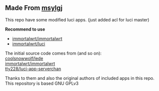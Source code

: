 ## Made From [msylgj](https://github.com/msylgj)
This repo have some modified luci apps. (just added acl for luci master)

**Recommend to use**
- [immortalwrt/immortalwrt](https://github.com/immortalwrt/immortalwrt) 
- [immortalwrt/luci](https://github.com/immortalwrt/luci) 


The initial source code comes from (and so on):  
[coolsnowwolf/lede](https://github.com/coolsnowwolf/lede)  
[immortalwrt/immortalwrt](https://github.com/immortalwrt/immortalwrt)  
[tty228/luci-app-serverchan](https://github.com/tty228/luci-app-serverchan)  


Thanks to them and also the original authors of included apps in this repo.
This repository is based GNU GPLv3
